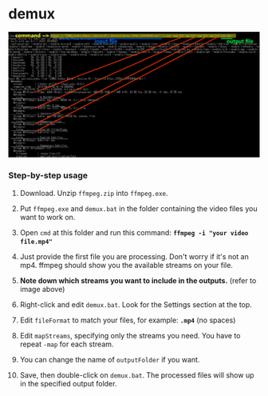 # demux

![Example ffmpeg command with stream -map options marked in red](example.png)

### Step-by-step usage

1. Download. Unzip `ffmpeg.zip` into `ffmpeg.exe`.

2. Put `ffmpeg.exe` and `demux.bat` in the folder containing the video files you want to
   work on.

3. Open `cmd` at this folder and run this command: **`ffmpeg -i "your video file.mp4"`**

4. Just provide the first file you are processing. Don't worry if it's not an mp4.
   ffmpeg should show you the available streams on your file.
   
5. **Note down which streams you want to include in the outputs.** (refer to image above)

6. Right-click and edit `demux.bat`. Look for the Settings section at the top.

7. Edit `fileFormat` to match your files, for example: **`.mp4`** (no spaces)

8. Edit `mapStreams`, specifying only the streams you need. You have to repeat `-map` for
   each stream.

9. You can change the name of `outputFolder` if you want.

10. Save, then double-click on `demux.bat`. The processed files will show up in the
specified output folder.
